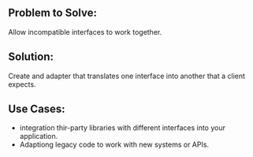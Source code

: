 ## Problem to Solve:
Allow incompatible interfaces to work together.

## Solution:
Create and adapter that translates one interface into another that a client expects.

## Use Cases:
- integration thir-party libraries with different interfaces into your application.
- Adaptiong legacy code to work with new systems or APIs.